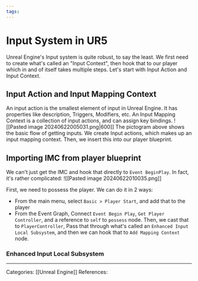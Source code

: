 ```yaml
---
tags:
---
```

# Input System in UR5
Unreal Engine's Input system is quite robust, to say the least. We first need to create what's called an "Input Context", then hook that to our player which in and of itself takes multiple steps. Let's start with Input Action and Input Context.

## Input Action and Input Mapping Context
An input action is the smallest element of input in Unreal Engine. It has properties like description, Triggers, Modifiers, etc. An Input Mapping Context is a collection of input actions, and can assign key bindings.
![[Pasted image 20240622005031.png|600]]
The pictogram above shows the basic flow of getting inputs. We create Input actions, which makes up an input mapping context. Then, we insert this into our player blueprint.

## Importing IMC from player blueprint
We can't just get the IMC and hook that directly to `Event BeginPlay`. In fact, it's rather complicated:
![[Pasted image 20240622010035.png]]

First, we need to possess the player. We can do it in 2 ways:
- From the main menu, select `Basic > Player Start`, and add that to the player
- From the Event Graph, Connect `Event Begin Play`, `Get Player Controller`, and a reference to `self` to `possess` node.
Then, we cast that to `PlayerController`, Pass that through what's called an `Enhanced Input Local Subsystem`, and then we can hook that to `Add Mapping Context` node.

### Enhanced Input Local Subsystem

---
Categories: [[Unreal Engine]]
References:
